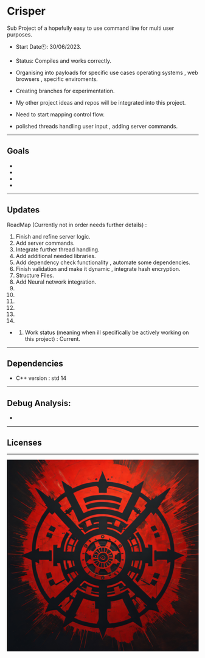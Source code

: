 # Crisper
Sub Project of a hopefully easy to use command line for multi user purposes.

- Start Date🕙: 30/06/2023.

-  Status: Compiles and works correctly.

- Organising into payloads for specific use cases operating systems , web browsers , specific enviroments.

- Creating branches for experimentation. 
- My other project ideas and repos will be integrated into this project.
- Need to start mapping control flow.
- polished threads handling user input , adding server commands.

--------------------------------------------------------
Goals
-----

-
-
-
-
-------------------------------------------------------------------------
Updates
---

RoadMap (Currently not in order needs further details) :
  1.  Finish and refine server logic.
  2.  Add server commands.
  3.  Integrate further thread handling.
  4.  Add additional needed libraries.
  5.  Add dependency check functionality , automate some dependencies.
  6.  Finish validation and make it dynamic , integrate hash encryption.
  7.  Structure Files.
  8.  Add Neural network integration.
  9.
  10.
  11.
  12.
  13.
  14.

- 1. Work status (meaning when ill specifically be actively working on this project) : Current.

---------------
Dependencies
----
- C++ version : std 14
---------------
Debug Analysis:
---
-

-----------
Licenses
----

-------------------------------------------------------------------------------------------------
![CRISPER2](https://raw.githubusercontent.com/indirectDirectEnumeration69/Crisper/main/CRISPER2.png)


